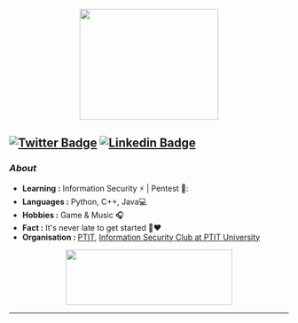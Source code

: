 <p align="center">
  <img width="250" height="200" src="https://www.icegif.com/wp-content/uploads/icegif-40.gif">
</p>

[![Twitter Badge](https://img.shields.io/badge/-M41n_-1ca0f1?style=flat-square&logo=twitter&logoColor=white&link=https://twitter.com/iamm41n)](https://twitter.com/iamm41n)  [![Linkedin Badge](https://img.shields.io/badge/-nguyen_chinh-blue?style=flat-square&logo=Linkedin&logoColor=white&link=linkedin.com/in/nguyen-chinh-54b16a19a/)](linkedin.com/in/nguyen-chinh-54b16a19a)  
---------------------------------------------------------------------------------------------------------------------------------------------------------------------------------
### <i>About</i>

-  **Learning :** Information Security :zap: | Pentest 🔐:	
-  **Languages :** Python, C++, Java💻
-  **Hobbies :** Game & Music :headphones:
-  **Fact :** It's never late to get started 🎯:heart:
-  **Organisation :** [PTIT](https://ptithcm.edu.vn/), [Information Security Club at PTIT University](https://www.facebook.com/PISClub)

<p align="center">
  <img width="300" height="100" src="https://t4.ftcdn.net/jpg/03/29/44/25/360_F_329442520_bs9DE1vhchdtXtbsJXcwGQTpjZd5NzDo.jpg">
</p>

-----
